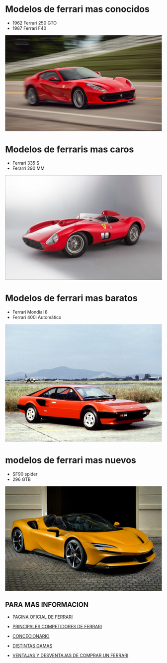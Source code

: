 # Modelos de ferrari mas conocidos
+ 1962 Ferrari 250 GTO 
+ 1987 Ferrari F40

[<img src="ferrari.jpg">](https://link-to-your-URL/)

# Modelos de ferraris mas caros
+ Ferrari 335 S
+ Ferarri 290 MM

[<img src="1975.jpg">](https://link-to-your-URL/)

# Modelos de ferrari mas baratos
+ Ferrari Mondial 8
+ Ferrari 400i Automático

[<img src="mondial 8.jpg">](https://link-to-your-URL/)

# modelos de ferrari mas nuevos
+ SF90 spider
+ 296 GTB

[<img src="KMO.jpg">](https://link-to-your-URL/)



##  PARA MAS INFORMACION 
+ [PAGINA OFICIAL DE FERRARI](https://r.search.yahoo.com/_ylt=Awril2YFokdm2wALsaWr9Qt.;_ylu=Y29sbwNiZjEEcG9zAzEEdnRpZAMEc2VjA3Ny/RV=2/RE=1715999366/RO=10/RU=https%3a%2f%2fwww.ferrari.com%2fes-ES/RK=2/RS=nEd.Mz5PNz4ZUQJ4z_DnvEz7mTU-)
    
+ [PRINCIPALES COMPETIDORES DE FERRARI](https://r.search.yahoo.com/_ylt=AwrNZGiKokdmbsUKat.r9Qt.;_ylu=Y29sbwNiZjEEcG9zAzEEdnRpZAMEc2VjA3Ny/RV=2/RE=1715999498/RO=10/RU=https%3a%2f%2fferrariclubarg.com.ar%2fferrari-competitors%2f/RK=2/RS=cokqUv9yfFWfz4CPID4Hjxw7PIw-)

+ [CONCECIONARIO](https://r.search.yahoo.com/_ylt=AwrNZnbAokdmLz4LBUer9Qt.;_ylu=Y29sbwNiZjEEcG9zAzEEdnRpZAMEc2VjA3Ny/RV=2/RE=1715999552/RO=10/RU=https%3a%2f%2fwww.ferrari.com%2fes-ES%2fauto%2fconcesionarios/RK=2/RS=wkIVMWmlDs5c7Y0tspl6NEEcRbU-)

+ [DISTINTAS GAMAS](https://r.search.yahoo.com/_ylt=AwrNP3wApEdmjcULtRCr9Qt.;_ylu=Y29sbwNiZjEEcG9zAzEEdnRpZAMEc2VjA3Ny/RV=2/RE=1715999872/RO=10/RU=https%3a%2f%2fwww.ferrari.com%2fes-ES%2fauto%2fgama/RK=2/RS=8yDsTvbaGUUg4mGWBSBEKt_9l6k-)

+ [VENTAJAS Y DESVENTAJAS DE COMPRAR UN FERRARI](https://r.search.yahoo.com/_ylt=AwrNacJPpEdmP2wLHiWr9Qt.;_ylu=Y29sbwNiZjEEcG9zAzEEdnRpZAMEc2VjA3Ny/RV=2/RE=1715999951/RO=10/RU=https%3a%2f%2ftopdriverz.com%2fcoches-actuales%2fventajas-desventajas-comprarse-ferrari/RK=2/RS=WBmQ7jhBrFaYwDr9FvzeSwMMaDA-)

    


